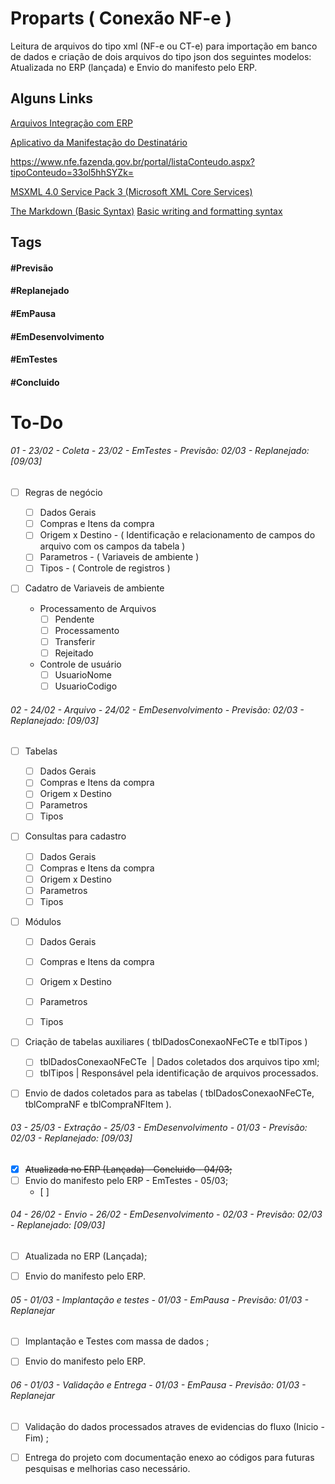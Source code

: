 # Proparts ( Conexão NF-e )

Leitura de arquivos do tipo xml (NF-e ou CT-e) para importação em banco de dados e criação de dois arquivos do tipo json dos seguintes modelos: Atualizada no ERP (lançada) e Envio do manifesto pelo ERP.


## Alguns Links
[Arquivos Integração com ERP](http://docs.conexaonfe.com.br/arquivos-integracao/#envio-do-manifesto-pelo-erp)

[Aplicativo da Manifestação do Destinatário](http://www.mdehom.fazenda.sp.gov.br/docs/manual.pdf)

https://www.nfe.fazenda.gov.br/portal/listaConteudo.aspx?tipoConteudo=33ol5hhSYZk=



[MSXML 4.0 Service Pack 3 (Microsoft XML Core Services)](https://www.microsoft.com/en-us/download/details.aspx?id=15697)

[The Markdown (Basic Syntax)](https://www.markdownguide.org/basic-syntax/)
[Basic writing and formatting syntax](https://docs.github.com/pt/github/writing-on-github/basic-writing-and-formatting-syntax)


## Tags

#### #Previsão
#### #Replanejado
#### #EmPausa
#### #EmDesenvolvimento
#### #EmTestes
#### #Concluido



# To-Do

###### 01 - 23/02 - Coleta - 23/02 - EmTestes - Previsão: 02/03 - Replanejado: [09/03]

- [ ] Regras de negócio

	- [ ] Dados Gerais
	- [ ] Compras e Itens da compra
	- [ ] Origem x Destino - ( Identificação e relacionamento de campos do arquivo com os campos da tabela )
	- [ ] Parametros - ( Variaveis de ambiente )
	- [ ] Tipos - ( Controle de registros )

- [ ] Cadatro de Variaveis de ambiente

	* Processamento de Arquivos
		- [ ] Pendente
		- [ ] Processamento
		- [ ] Transferir
		- [ ] Rejeitado

	* Controle de usuário
		- [ ] UsuarioNome
		- [ ] UsuarioCodigo

###### 02 - 24/02 - Arquivo - 24/02 - EmDesenvolvimento - Previsão: 02/03 - Replanejado: [09/03]

- [ ] Tabelas

	- [ ] Dados Gerais
	- [ ] Compras e Itens da compra
	- [ ] Origem x Destino
	- [ ] Parametros
	- [ ] Tipos

- [ ] Consultas para cadastro 

	- [ ] Dados Gerais
	- [ ] Compras e Itens da compra
	- [ ] Origem x Destino
	- [ ] Parametros
	- [ ] Tipos

- [ ] Módulos 

	- [ ] Dados Gerais
	- [ ] Compras e Itens da compra
	- [ ] Origem x Destino
	- [ ] Parametros
	- [ ] Tipos


- [ ] Criação de tabelas auxiliares ( tblDadosConexaoNFeCTe e tblTipos )
	- [ ] tblDadosConexaoNFeCTe  | Dados coletados dos arquivos tipo xml;
	- [ ] tblTipos | Responsável pela identificação de arquivos processados.
	      
- [ ] Envio de dados coletados para as tabelas ( tblDadosConexaoNFeCTe, tblCompraNF e tblCompraNFItem ).

###### 03 - 25/03 - Extração - 25/03 - EmDesenvolvimento - 01/03 - Previsão: 02/03 - Replanejado: [09/03]

- [X] ~~Atualizada no ERP (Lançada) - Concluido - 04/03;~~
- [ ] Envio do manifesto pelo ERP - EmTestes - 05/03;
	- [ ] 

###### 04 - 26/02 - Envio - 26/02 - EmDesenvolvimento - 02/03 - Previsão: 02/03 - Replanejado: [09/03]

- [ ] Atualizada no ERP (Lançada);
- [ ] Envio do manifesto pelo ERP.


###### 05 - 01/03 - Implantação e testes - 01/03 - EmPausa - Previsão: 01/03 - Replanejar

- [ ] Implantação e Testes com massa de dados ;
- [ ] Envio do manifesto pelo ERP.


###### 06 - 01/03 - Validação e Entrega - 01/03 - EmPausa - Previsão: 01/03 - Replanejar

- [ ] Validação do dados processados atraves de evidencias do fluxo (Inicio - Fim) ;
- [ ] Entrega do projeto com documentação enexo ao códigos para futuras pesquisas e melhorias caso necessário.

